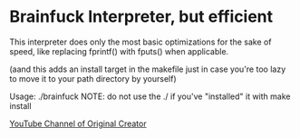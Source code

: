 # Brainfuck Interpreter, but efficient
This interpreter does only the most basic optimizations for the sake of speed, like replacing fprintf() with fputs() when applicable.

(aand this adds an install target in the makefile just in case you're too lazy to move it to your path directory by yourself)

Usage: ./brainfuck <filenm>
NOTE: do not use the ./ if you've "installed" it with make install

[YouTube Channel of Original Creator](https://www.youtube.com/alexlugo)